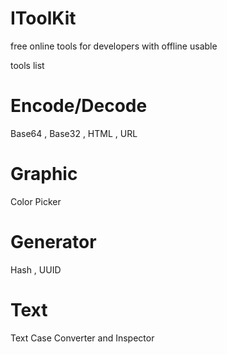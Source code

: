 # IToolKit
free online tools for developers with offline usable

tools list

# Encode/Decode
Base64 , Base32 , HTML , URL

# Graphic
Color Picker

# Generator
Hash , UUID

# Text
Text Case Converter and Inspector
